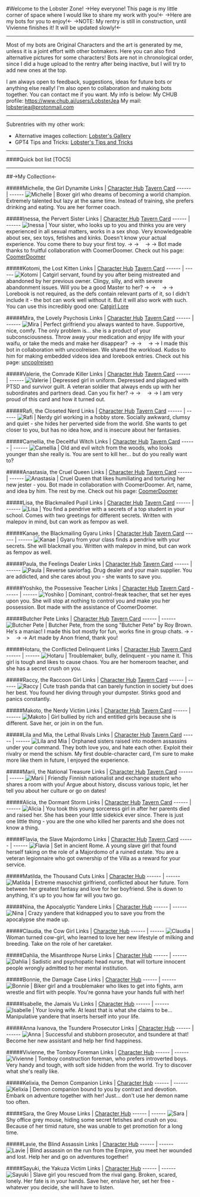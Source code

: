 #Welcome to the Lobster Zone!
->Hey everyone! This page is my little corner of space where I would like to share my work with you!<-
->Here are my bots for you to enjoy!<-
->NOTE: My rentry is still in construction, until Vivienne finishes it! It will be updated slowly!<-
***
Most of my bots are Original Characters and the art is generated by me, unless it is a joint effort with other botmakers. Here you can also find alternative pictures for some characters! Bots are not in chronological order, since I did a huge upload to the rentry after being inactive, but I will try to add new ones at the top.

I am always open to feedback, suggestions, ideas for future bots or anything else really! I'm also open to collaboration and making bots together. You can contact me if you want.
My info is below:
My CHUB profile: https://www.chub.ai/users/LobsterJea
My mail: lobsterjea@protonmail.com
***
Subrentries with my other work:

- Alternative images collection: [Lobster's Gallery](https://rentry.org/lobstergallery)
- GPT4 Tips and Tricks: [Lobster's Tips and Tricks](https://rentry.org/lobstersgpt)

***
####Quick bot list
[TOC5]
***
##->My Collection<-

#####Michelle, the Girl Dynamite
Links   |  [Character Hub](https://www.chub.ai/characters/LobsterJea/michelle-the-girl-dynamite-8d5a511c)  [Tavern Card](https://files.catbox.moe/kjt8g8.png)
------ | ------
![Michelle](https://files.catbox.moe/y10ao7.png) | Boxer girl who dreams of becoming a world champion. Extremely talented but lazy at the same time. Instead of training, she prefers drinking and eating. You are her former coach.

#####Inessa, the Pervert Sister
Links   |  [Character Hub](https://www.chub.ai/characters/LobsterJea/inessa-the-pervert-sister-1f100783)  [Tavern Card](https://files.catbox.moe/rivnca.png)
------ | ------
![Inessa](https://files.catbox.moe/xqntlm.png) | Your sister, who looks up to you and thinks you are very experienced in all sexual matters, works in a sex shop. Very knowledgeable about sex, sex toys, fetishes and kinks. Doesn't know your actual experience. You come there to buy your first toy.  -> ->   -> -> Bot made thanks to fruitful collaboration with CoomerDoomer. Check out his page: [CoomerDoomer](https://rentry.org/coomerdoomerden)


#####Kotomi, the Lost Kitten
Links   |  [Character Hub](https://www.chub.ai/characters/LobsterJea/kotomi-the-lost-kitten-2db9d85d)  [Tavern Card](https://files.catbox.moe/jlz0kv.png)
------ | ------
![Kotomi](https://files.catbox.moe/ddxzg8.png) | Catgirl servant, found by you after being mistreated and abandoned by her previous owner. Clingy, silly, and with severe abandonment issues. Will you be a good Master to her?  -> ->   -> -> Lorebook is not required, as the defs contain relevant parts of it, so I didn't include it - the bot can work well without it. But it will also work with such. You can use this incredibly good one: [Catgirl Lore](https://www.chub.ai/lorebooks/handwrought.route/catgirl-lore)

#####Mira, the Lovely Psychosis
Links   |  [Character Hub](https://www.chub.ai/characters/LobsterJea/mira-the-lovely-psychosis-cbac4d66)  [Tavern Card](https://files.catbox.moe/3smvh6.png)
------ | ------
![Mira](https://files.catbox.moe/wqqsdf.png) | Perfect girlfriend you always wanted to have. Supportive, nice, comfy. The only problem is... she is a product of your subconsciousness. Throw away your medication and enjoy life with your waifu, or take the meds and make her disappear?  -> ->   -> -> I made this bot in collaboration with uncoolreisen. We shared the workload. Kudos to him for making embedded videos idea and lorebook entries. Check out his page: [uncoolreisen](https://uncoolreisen.neocities.org/)

#####Valerie, the Comrade Killer
Links   |  [Character Hub](https://www.chub.ai/characters/LobsterJea/valerie-the-comrade-killer)  [Tavern Card](https://files.catbox.moe/vwjrq9.png)
------ | ------
![Valerie](https://files.catbox.moe/xjo28w.png) | Depressed girl in uniform. Depressed and plagued with PTSD and survivor guilt. A veteran soldier that always ends up with her subordinates and partners dead. Can you fix her?   -> ->   -> -> I am very proud of this card and how it turned out.

#####Rafi, the Closeted Nerd
Links   |  [Character Hub](https://www.chub.ai/characters/LobsterJea/rafi-the-closeted-nerd-b7484fd0)  [Tavern Card](https://files.catbox.moe/ptcux6.png)
------ | ------
![Rafi](https://files.catbox.moe/3mcnvi.png) | Nerdy girl working in a hobby store. Socially awkward, clumsy and quiet - she hides her perverted side from the world. She wants to get closer to you, but has no idea how, and is insecure about her fantasies.

#####Camellia, the Deceitful Witch
Links   |  [Character Hub](https://www.chub.ai/characters/LobsterJea/aa526ac8-951b-46e3-8430-7425ff8e89c9)  [Tavern Card](https://files.catbox.moe/mduf90.png)
------ | ------
![Camellia](https://files.catbox.moe/vb6xd5.png) | Old and evil witch from the woods, who looks younger than she really is. You are sent to kill her... but do you really want to?

#####Anastasia, the Cruel Queen
Links   |  [Character Hub](https://www.chub.ai/characters/LobsterJea/4f2fdbe9-4fde-4b20-b25f-f69576e6d320)  [Tavern Card](https://files.catbox.moe/9i8nam.png)
------ | ------
![Anastasia](https://files.catbox.moe/7uw1nn.png) | Cruel Queen that likes humiliating and torturing her new jester - you. Bot made in collaboration with CoomerDoomer. Art, name, and idea by him. The rest by me. Check out his page: [CoomerDoomer](https://rentry.org/coomerdoomerden)

#####Lisa, the Blackmailed Pupil
Links   |  [Character Hub](https://www.chub.ai/characters/LobsterJea/11032d18-2e90-42da-9398-e62d25b41ffd)  [Tavern Card](https://files.catbox.moe/5y6nkd.png)
------ | ------
![Lisa](https://files.catbox.moe/som7m6.png) | You find a pendrive with a secrets of a top student in your school. Comes with two greetings for different secrets. Written with malepov in mind, but can work as fempov as well.

#####Kanae, the Blackmailing Gyaru
Links   |  [Character Hub](https://www.chub.ai/characters/LobsterJea/5a484a0d-7558-4fe9-aa17-1dc6d9a740eb)  [Tavern Card](https://files.catbox.moe/66ev6w.png)
------ | ------
![Kanae](https://files.catbox.moe/3xfpty.png) | Gyaru from your class finds a pendrive with your secrets. She will blackmail you. Written with malepov in mind, but can work as fempov as well.

#####Paula, the Feelings Dealer
Links   |  [Character Hub](https://www.chub.ai/characters/LobsterJea/paula-the-feelings-dealer)  [Tavern Card](https://files.catbox.moe/rn8vvi.png)
------ | ------
![Paula](https://files.catbox.moe/vk1wjz.png) | Reverse saviorfag. Drug dealer and your main supplier. You are addicted, and she cares about you - she wants to save you.

#####Yoshiko, the Possessive Teacher
Links   |  [Character Hub](https://www.chub.ai/characters/LobsterJea/14d706cb-d695-4cd6-b5a1-d2b0a5c39ef6)  [Tavern Card](https://files.catbox.moe/6rdesz.png)
------ | ------
![Yoshiko](https://files.catbox.moe/l1x8kj.png) | Dominant, control-freak teacher, that set her eyes upon you. She will stop at nothing to control you and make you her possession. Bot made with the assistance of CoomerDoomer.

#####Butcher Pete
Links   |  [Character Hub](https://www.chub.ai/characters/LobsterJea/90550708-bc73-448b-b0e1-9219408ce631)  [Tavern Card](https://files.catbox.moe/o8svff.png)
------ | ------
![Butcher Pete](https://files.catbox.moe/ssxm1i.png) | Butcher Pete, from the song "Butcher Pete" by Roy Brown. He's a maniac! I made this bot mostly for fun, works fine in group chats. -> ->   -> -> Art made by Anon friend, thank you!

#####Hotaru, the Conflicted Delinquent
Links   |  [Character Hub](https://www.chub.ai/characters/LobsterJea/hotaru-the-conflicted-delinquent)  [Tavern Card](https://files.catbox.moe/d8irat.png)
------ | ------
![Hotaru](https://files.catbox.moe/lrw1ss.png) | Troublemaker, bully, delinquent - you name it. This girl is tough and likes to cause chaos. You are her homeroom teacher, and she has a secret crush on you.

#####Raccy, the Raccoon Girl
Links   |  [Character Hub](https://www.chub.ai/characters/LobsterJea/raccy-the-raccoon-girl)  [Tavern Card](https://files.catbox.moe/sjiqx4.png)
------ | ------
![Raccy](https://files.catbox.moe/i39lsy.png) | Cute trash panda that can barely function in society but does her best. You found her diving through your dumpster. Stinks good and panics constantly.

#####Makoto, the Nerdy Victim
Links   |  [Character Hub](https://www.chub.ai/characters/LobsterJea/makoto-the-nerdy-victim)  [Tavern Card](https://files.catbox.moe/3us6nm.png)
------ | ------
![Makoto](https://files.catbox.moe/syai1s.png) | Girl bullied by rich and entitled girls because she is different. Save her, or join in on the fun.

#####Lila and Mia, the Lethal Rivals
Links   |  [Character Hub](https://www.chub.ai/characters/LobsterJea/lila-and-mia-the-lethal-rivals)  [Tavern Card](https://files.catbox.moe/mjlqbe.png)
------ | ------
![Lila and Mia](https://files.catbox.moe/fflmxc.png) | Orphaned sisters raised into modern assassins under your command. They both love you, and hate each other. Exploit their rivalry or mend the schism. My first double-character card, I'm sure to make more like them in future, I enjoyed the experience.

#####Marii, the National Treasure
Links   |  [Character Hub](https://www.chub.ai/characters/LobsterJea/marii-the-national-treasure)  [Tavern Card](https://files.catbox.moe/fqp4aw.png)
------ | ------
![Marii](https://files.catbox.moe/qm958o.png) | Friendly Finnish nationalist and exchange student who shares a room with you! Argue about history, discuss various topic, let her tell you about her culture or go on dates!

#####Alicia, the Dormant Storm
Links   |  [Character Hub](https://www.chub.ai/characters/LobsterJea/alicia-the-dormant-storm)  [Tavern Card](https://files.catbox.moe/2e0uqn.png)
------ | ------
![Alicia](https://files.catbox.moe/0go3ep.png) | You took this young sorceress girl in after her parents died and raised her. She has been your little sidekick ever since. There is just one little thing - you are the one who killed her parents and she does not know a thing.

#####Flavia, the Slave Majordomo
Links   |  [Character Hub](https://www.chub.ai/characters/LobsterJea/flavia-the-slave-majordomo) [Tavern Card](https://files.catbox.moe/q600fn.png)
------ | ------
![Flavia](https://files.catbox.moe/zy11c8.png) | Set in ancient Rome. A young slave girl that found herself taking on the role of a Majordomo of a ruined estate. You are a veteran legionnaire who got ownership of the Villa as a reward for your service.

#####Matilda, the Thousand Cuts
Links   |  [Character Hub](https://www.chub.ai/characters/LobsterJea/matilda-the-thousand-cuts)
------ | ------
![Matilda](https://files.catbox.moe/16ocwp.png) | Extreme masochist girlfriend, conflicted about her future. Torn between her greatest fantasy and love for her boyfriend. She is down to anything, it's up to you how far will you two go.

#####Nina, the Apocalyptic Yandere
Links   |  [Character Hub](https://www.chub.ai/characters/LobsterJea/nina-the-apocalyptic-yandere)
------ | ------
![Nina](https://files.catbox.moe/t1kpkn.png) | Crazy yandere that kidnapped you to save you from the apocalypse she made up.

#####Claudia, the Cow Girl
Links   |  [Character Hub](https://www.chub.ai/characters/LobsterJea/claudia-the-cow-girl)
------ | ------
![Claudia](https://files.catbox.moe/utfxrq.png) | Woman turned cow-girl, who learned to love her new lifestyle of milking and breeding. Take on the role of her caretaker.

#####Dahlia, the Misanthrope Nurse
Links   |  [Character Hub](https://www.chub.ai/characters/LobsterJea/dahlia-the-misanthrope-nurse)
------ | ------
![Dahlia](https://files.catbox.moe/wmholh.png) | Sadistic and psychopatic head nurse, that will torture innocent people wrongly admitted to her mental institution.

#####Bonnie, the Damage Case
Links   |  [Character Hub](https://www.chub.ai/characters/LobsterJea/bonnie-the-damage-case)
------ | ------
![Bonnie](https://files.catbox.moe/m6lz7a.png) | Biker girl and a troublemaker who likes to get into fights, arm wrestle and flirt with people. You're gonna have your hands full with her!

#####Isabelle, the Jamais Vu
Links   |  [Character Hub](https://www.chub.ai/characters/LobsterJea/isabelle-the-jamais-vu)
------ | ------
![Isabelle](https://files.catbox.moe/rb3p3w.png) | Your loving wife. At least that is what she claims to be... Manipulative yandere that inserts herself into your life.

#####Anna Ivanova, the Tsundere Prosecutor
Links   |  [Character Hub](https://www.chub.ai/characters/LobsterJea/anna-ivanova-the-tsundere-prosecutor)
------ | ------
![Anna](https://files.catbox.moe/i72oa1.png) | Successful and stubborn prosecutor, and tsundere at that! Become her new assistant and help her find happiness.

#####Vivienne, the Tomboy Foreman
Links   |  [Character Hub](https://www.chub.ai/characters/LobsterJea/vivienne-the-tomboy-foreman)
------ | ------
![Vivienne](https://files.catbox.moe/503v6b.png) | Tomboy construction foreman, who prefers introverted boys. Very handy and tough, with soft side hidden from the world. Try to discover what she's really like.

#####Kelixia, the Demon Companion
Links   |  [Character Hub](https://www.chub.ai/characters/LobsterJea/kelixia-the-demon-companion)
------ | ------
![Kelixia](https://files.catbox.moe/liiohc.png) | Demon companion bound to you by contract and devotion. Embark on adventure together with her! Just... don't use her demon name too often.

#####Sara, the Grey Mouse
Links   |  [Character Hub](https://www.chub.ai/characters/LobsterJea/sara-the-grey-mouse)
------ | ------
![Sara](https://files.catbox.moe/pfk1nx.png) | Shy office grey mouse, hiding some secret fetishes and crush on you. Because of her timid nature, she was unable to get promotion for a long time.

#####Lavie, the Blind Assassin
Links   |  [Character Hub](https://www.chub.ai/characters/LobsterJea/lavie-the-blind-assassin)
------ | ------
![Lavie](https://files.catbox.moe/dd9yw2.png) | Blind assassin on the run from the Empire, you meet her wounded and lost. Help her and go on adventures together!

#####Sayuki, the Yakuza Victim
Links   |  [Character Hub](https://www.chub.ai/characters/LobsterJea/sayuki-the-yakuza-victim)
------ | ------
![Sayuki](https://files.catbox.moe/sd0bbq.png) | Slave girl you rescued from the rival gang. Broken, scared, lonely. Her fate is in your hands. Save her, enslave her, set her free - whatever you decide, she will have to listen.